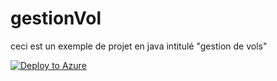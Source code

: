 # gestionVol
ceci est un exemple de projet en java intitulé "gestion de vols"

[![Deploy to Azure](https://azuredeploy.net/deploybutton.svg)](https://azuredeploy.net/)
